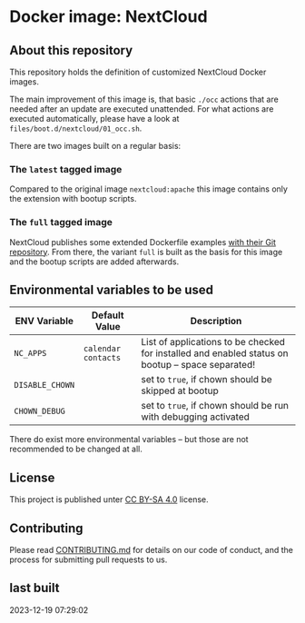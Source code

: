 # Docker image: NextCloud

## About this repository

This repository holds the definition of customized NextCloud Docker images.

The main improvement of this image is, that basic `./occ` actions that are needed after an update are executed unattended. For what actions are executed automatically, please have a look at `files/boot.d/nextcloud/01_occ.sh`.

There are two images built on a regular basis:

### The `latest` tagged image

Compared to the original image `nextcloud:apache` this image contains only the extension with bootup scripts.

### The `full` tagged image

NextCloud publishes some extended Dockerfile examples [with their Git repository](https://github.com/nextcloud/docker/tree/master/.examples/dockerfiles). From there, the variant `full` is built as the basis for this image and the bootup scripts are added afterwards.

## Environmental variables to be used

| ENV Variable | Default Value | Description |
| ------------ | ------------- | ----------- |
| `NC_APPS`    | `calendar contacts` | List of applications to be checked for installed and enabled status on bootup – space separated! |
| `DISABLE_CHOWN` | | set to `true`, if chown should be skipped at bootup |
| `CHOWN_DEBUG` | | set to `true`, if chown should be run with debugging activated |

There do exist more environmental variables – but those are not recommended to be changed at all.

## License

This project is published unter [CC BY-SA 4.0](https://creativecommons.org/licenses/by-sa/4.0/) license.

## Contributing

Please read [CONTRIBUTING.md](CONTRIBUTING.md) for details on our code of conduct, and the process for submitting pull requests to us.

## last built

2023-12-19 07:29:02

